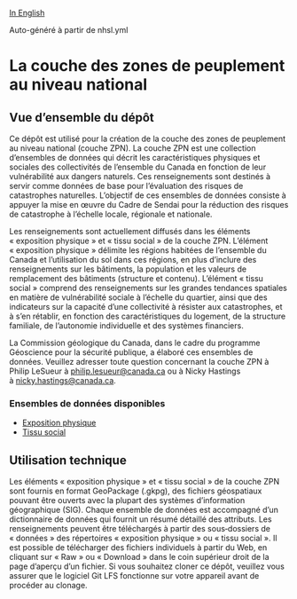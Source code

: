 [In English](https://github.com/OpenDRR/national-human-settlement/blob/main/README.md)

Auto-généré à partir de nhsl.yml

# La couche des zones de peuplement au niveau national

## Vue d’ensemble du dépôt

Ce dépôt est utilisé pour la création de la couche des zones de peuplement au niveau national (couche ZPN). La couche ZPN est une collection d’ensembles de données qui décrit les caractéristiques physiques et sociales des collectivités de l’ensemble du Canada en fonction de leur vulnérabilité aux dangers naturels. Ces renseignements sont destinés à servir comme données de base pour l’évaluation des risques de catastrophes naturelles. L’objectif de ces ensembles de données consiste à appuyer la mise en œuvre du Cadre de Sendai pour la réduction des risques de catastrophe à l’échelle locale, régionale et nationale.

Les renseignements sont actuellement diffusés dans les éléments « exposition physique » et « tissu social » de la couche ZPN. L’élément « exposition physique » délimite les régions habitées de l’ensemble du Canada et l’utilisation du sol dans ces régions, en plus d’inclure des renseignements sur les bâtiments, la population et les valeurs de remplacement des bâtiments (structure et contenu). L’élément « tissu social » comprend des renseignements sur les grandes tendances spatiales en matière de vulnérabilité sociale à l’échelle du quartier, ainsi que des indicateurs sur la capacité d’une collectivité à résister aux catastrophes, et à s’en rétablir, en fonction des caractéristiques du logement, de la structure familiale, de l’autonomie individuelle et des systèmes financiers.

La Commission géologique du Canada, dans le cadre du programme Géoscience pour la sécurité publique, a élaboré ces ensembles de données. Veuillez adresser toute question concernant la couche ZPN à Philip LeSueur à philip.lesueur@canada.ca ou à Nicky Hastings à nicky.hastings@canada.ca.


### Ensembles de données disponibles

- [Exposition physique](https://github.com/OpenDRR/national-human-settlement/tree/main/physical-exposure)
- [Tissu social](https://github.com/OpenDRR/national-human-settlement/tree/main/social-fabric)

## Utilisation technique

Les éléments « exposition physique » et « tissu social » de la couche ZPN sont fournis en format GeoPackage (.gkpg), des fichiers géospatiaux pouvant être ouverts avec la plupart des systèmes d’information géographique (SIG). Chaque ensemble de données est accompagné d’un dictionnaire de données qui fournit un résumé détaillé des attributs. Les renseignements peuvent être téléchargés à partir des sous‑dossiers de « données » des répertoires « exposition physique » ou « tissu social ». Il est possible de télécharger des fichiers individuels à partir du Web, en cliquant sur « Raw » ou « Download » dans le coin supérieur droit de la page d’aperçu d’un fichier. Si vous souhaitez cloner ce dépôt, veuillez vous assurer que le logiciel Git LFS fonctionne sur votre appareil avant de procéder au clonage.
